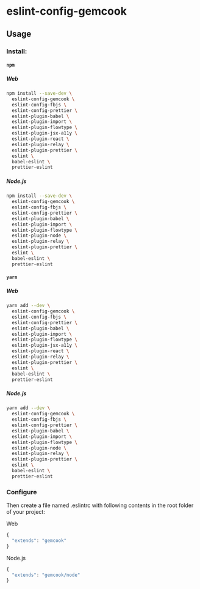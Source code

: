 # eslint-config-gemcook

## Usage

### Install:

#### `npm`

##### Web

```sh
npm install --save-dev \
  eslint-config-gemcook \
  eslint-config-fbjs \
  eslint-config-prettier \
  eslint-plugin-babel \
  eslint-plugin-import \
  eslint-plugin-flowtype \
  eslint-plugin-jsx-a11y \
  eslint-plugin-react \
  eslint-plugin-relay \
  eslint-plugin-prettier \
  eslint \
  babel-eslint \
  prettier-eslint
```

##### Node.js

```sh
npm install --save-dev \
  eslint-config-gemcook \
  eslint-config-fbjs \
  eslint-config-prettier \
  eslint-plugin-babel \
  eslint-plugin-import \
  eslint-plugin-flowtype \
  eslint-plugin-node \
  eslint-plugin-relay \
  eslint-plugin-prettier \
  eslint \
  babel-eslint \
  prettier-eslint
```


#### `yarn`

##### Web

```sh
yarn add --dev \
  eslint-config-gemcook \
  eslint-config-fbjs \
  eslint-config-prettier \
  eslint-plugin-babel \
  eslint-plugin-import \
  eslint-plugin-flowtype \
  eslint-plugin-jsx-a11y \
  eslint-plugin-react \
  eslint-plugin-relay \
  eslint-plugin-prettier \
  eslint \
  babel-eslint \
  prettier-eslint
```

##### Node.js

```sh
yarn add --dev \
  eslint-config-gemcook \
  eslint-config-fbjs \
  eslint-config-prettier \
  eslint-plugin-babel \
  eslint-plugin-import \
  eslint-plugin-flowtype \
  eslint-plugin-node \
  eslint-plugin-relay \
  eslint-plugin-prettier \
  eslint \
  babel-eslint \
  prettier-eslint
```

### Configure

Then create a file named .eslintrc with following contents in the root folder of your project:

Web

```js
{
  "extends": "gemcook"
}
```

Node.js

```js
{
  "extends": "gemcook/node"
}
```
